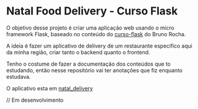 # Natal Food Delivery - Curso Flask

O objetivo desse projeto é criar uma aplicação web usando o micro framework Flask, baseado no conteúdo do [curso-flask](https://github.com/codeshow/curso-flask) do Bruno Rocha.

A ideia é fazer um aplicativo de delivery de um restaurante especifico aqui da minha região, criar tanto o backend quanto o frontend.

Tenho o costume de fazer a documentação dos conteúdos que to estudando, então nesse repositório vai ter anotações que fiz enquanto estudava.

O aplicativo esta em [natal_delivery](/natal_delivery)

// Em desenvolvimento
